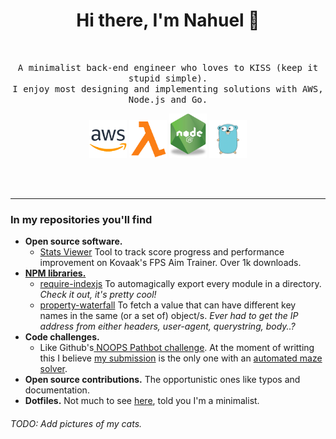 <h1 align='center'>Hi there, I'm Nahuel 👋</h1><br>

<p align='center'>
  <samp>
A minimalist back-end engineer who loves to KISS (keep it stupid simple).<br>I enjoy most designing and implementing solutions with AWS, Node.js and Go.
</samp>
</p>

<p align='center'>
<img src="https://raw.githubusercontent.com/nahuef/nahuef/master/img/aws.png" width="60"/> <img src="https://raw.githubusercontent.com/nahuef/nahuef/master/img/lambda.png" width="60"/> <img src="https://raw.githubusercontent.com/nahuef/nahuef/master/img/nodejs.png" width="60"/> <img src="https://raw.githubusercontent.com/nahuef/nahuef/master/img/go.png" width="60"/>
</p>
<br>
<br>

------------


### In my repositories you'll find
- **Open source software.**
  - [Stats Viewer](https://github.com/nahuef/statsViewer) Tool to track score progress and performance improvement on Kovaak's FPS Aim Trainer. Over 1k downloads.
- **[NPM libraries.](https://www.npmjs.com/~nahue "NPM libraries")**
  - [require-indexjs](https://github.com/nahuef/require-indexjs "require-indexjs") To automagically export every module in a directory. *Check it out, it's pretty cool!*
  - [property-waterfall](https://github.com/nahuef/property-waterfall "property-waterfall") To fetch a value that can have different key names in the same (or a set of) object/s. *Ever had to get the IP address from either headers, user-agent, querystring, body..?*
- **Code challenges.** 
  - Like Github's[ NOOPS Pathbot challenge](https://noopschallenge.com/challenges/pathbot " noop Pathbot challenge"). At the moment of writting this I believe [my submission](https://github.com/nahuef/pathbot "my submission") is the only one with an [automated maze solver](https://github.com/nahuef/pathbot/blob/master/solver.js "automated maze solver").
- **Open source contributions.** The opportunistic ones like typos and documentation.
- **Dotfiles.** Not much to see [here](https://github.com/nahuef/dotfiles "here"), told you I'm a minimalist.


###### *TODO: Add pictures of my cats.*
